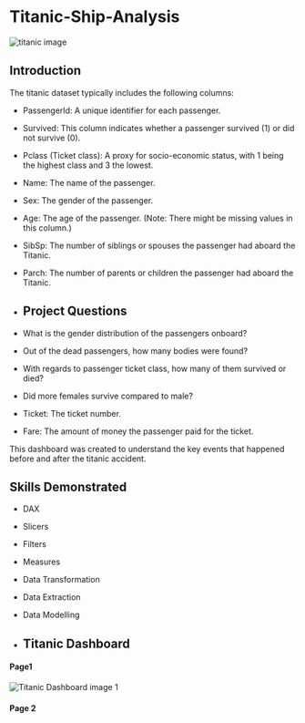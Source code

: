 # Titanic-Ship-Analysis
![titanic image](https://github.com/CeciliaRaji/Titanic-Ship-Analysis/assets/166234463/f0e48e9e-28eb-46cb-a010-b439e66ab640)
## Introduction

The titanic dataset typically includes the following columns:

- PassengerId: A unique identifier for each passenger.

- Survived: This column indicates whether a passenger survived (1) or did not survive (0).

- Pclass (Ticket class): A proxy for socio-economic status, with 1 being the highest class and 3 the lowest.

- Name: The name of the passenger.

- Sex: The gender of the passenger.

- Age: The age of the passenger. (Note: There might be missing values in this column.)

- SibSp: The number of siblings or spouses the passenger had aboard the Titanic.

- Parch: The number of parents or children the passenger had aboard the Titanic.
- ## Project Questions

- What is the gender distribution of the passengers onboard?
- Out of the dead passengers, how many bodies were found?
- With regards to passenger ticket class, how many of them survived or died?
- Did more females survive compared to male?

- Ticket: The ticket number.

- Fare: The amount of money the passenger paid for the ticket.

This dashboard was created to understand the key events that happened before and after the titanic accident.
## Skills Demonstrated
- DAX
- Slicers
- Filters
- Measures
- Data Transformation
- Data Extraction
- Data Modelling

- ## Titanic Dashboard

#### Page1

![Titanic Dashboard image 1](https://github.com/CeciliaRaji/Titanic-Ship-Analysis/assets/166234463/c50d2a2c-d2e2-4121-a46f-4ba4dc345b9d)

#### Page 2

